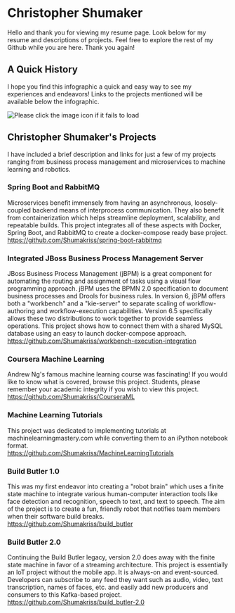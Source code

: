# Christopher Shumaker
Hello and thank you for viewing my resume page. Look below for my resume and descriptions of projects. Feel free to explore the rest of my Github while you are here. Thank you again!

## A Quick History
I hope you find this infographic a quick and easy way to see my experiences and endeavors! Links to the projects mentioned will be available below the infographic.

<img src="https://docs.google.com/drawings/d/1KkPa5rz64fCK_78Y1i78fHuhwYXlpkRyy178Y2TL1C8/pub?w=2020&amp;h=3561" alt="Please click the image icon if it fails to load">

## Christopher Shumaker's Projects
I have included a brief description and links for just a few of my projects ranging from business process management and microservices to machine learning and robotics.

### Spring Boot and RabbitMQ
Microservices benefit immensely from having an asynchronous, loosely-coupled backend means of interprocess communication. They also benefit from containerization which helps streamline deployment, scalability, and repeatable builds. This project integrates all of these aspects with Docker, Spring Boot, and RabbitMQ to create a docker-compose ready base project.<br/>
https://github.com/Shumakriss/spring-boot-rabbitmq

### Integrated JBoss Business Process Management Server
JBoss Business Process Management (jBPM) is a great component for automating the routing and assignment of tasks using a visual flow programming approach. jBPM uses the BPMN 2.0 specification to document business processes and Drools for business rules. In version 6, jBPM offers both a "workbench" and a "kie-server" to separate scaling of workflow-authoring and workflow-execution capabilities. Version 6.5 specifically allows these two distributions to work together to provide seamless operations. This project shows how to connect them with a shared MySQL database using an easy to launch docker-compose approach.<br/>
https://github.com/Shumakriss/workbench-execution-integration

### Coursera Machine Learning
Andrew Ng's famous machine learning course was fascinating! If you would like to know what is covered, browse this project. Students, please remember your academic integrity if you wish to view this project.<br/>
https://github.com/Shumakriss/CourseraML

### Machine Learning Tutorials
This project was dedicated to implementing tutorials at machinelearningmastery.com while converting them to an iPython notebook format.<br/>
https://github.com/Shumakriss/MachineLearningTutorials

### Build Butler 1.0
This was my first endeavor into creating a "robot brain" which uses a finite state machine to integrate various human-computer interaction tools like face detection and recognition, speech to text, and text to speech. The aim of the project is to create a fun, friendly robot that notifies team members when their software build breaks.<br/>
https://github.com/Shumakriss/build_butler

### Build Butler 2.0
Continuing the Build Butler legacy, version 2.0 does away with the finite state machine in favor of a streaming architecture. This project is essentially an IoT project without the mobile app. It is always-on and event-sourced. Developers can subscribe to any feed they want such as audio, video, text transcription, names of faces, etc. and easily add new producers and consumers to this Kafka-based project.<br/>
https://github.com/Shumakriss/build_butler-2.0
